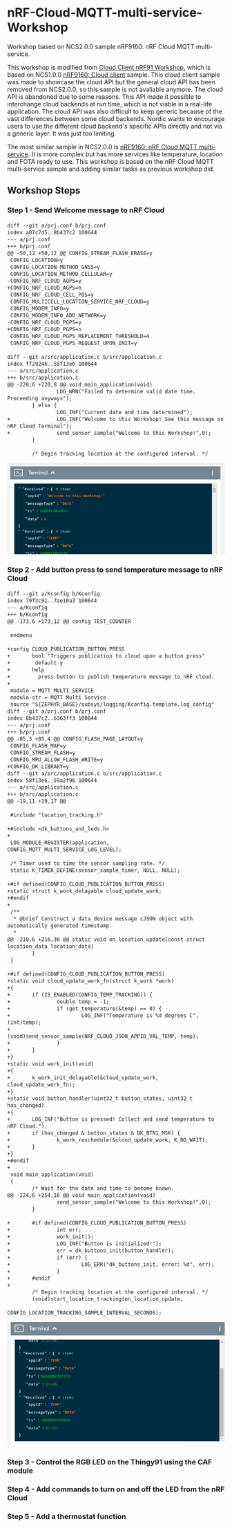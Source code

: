 # nRF-Cloud-MQTT-multi-service-Workshop
Workshop based on NCS2.0.0 sample nRF9160: nRF Cloud MQTT multi-service.

This workshop is modified from [Cloud Client nRF91 Workshop](https://github.com/NordicPlayground/ncs-cloud-client-workshop/tree/workshop_with_instructions), which is based on NCS1.9.0 [nRF9160: Cloud client](https://developer.nordicsemi.com/nRF_Connect_SDK/doc/1.9.0/nrf/samples/nrf9160/cloud_client/README.html) sample. This cloud client sample was made to showcase the cloud API but the general cloud API has been removed from NCS2.0.0, so this sample is not avaliable anymore. The cloud API is abandoned due to some reasons. This API made it possible to interchange cloud backends at run time, which is not viable in a real-life application. The cloud API was also difficult to keep generic because of the vast differences between some cloud backends. Nordic wants to encourage users to use the different cloud backend's specific APIs directly and not via a generic layer. It was just too limiting. 

The most similar sample in NCS2.0.0 is [nRF9160: nRF Cloud MQTT multi-service](https://developer.nordicsemi.com/nRF_Connect_SDK/doc/2.0.0/nrf/samples/nrf9160/nrf_cloud_mqtt_multi_service/README.html). It is more complex but has more services like temperature, location and FOTA ready to use. This workshop is based on the nRF Cloud MQTT multi-service sample and adding similar tasks as previous workshop did. 


## Workshop Steps

### Step 1 - Send Welcome message to nRF Cloud
```shell
diff --git a/prj.conf b/prj.conf
index a07c7d5..8b437c2 100644
--- a/prj.conf
+++ b/prj.conf
@@ -50,12 +50,12 @@ CONFIG_STREAM_FLASH_ERASE=y
 CONFIG_LOCATION=y
 CONFIG_LOCATION_METHOD_GNSS=y
 CONFIG_LOCATION_METHOD_CELLULAR=y
-CONFIG_NRF_CLOUD_AGPS=y
+CONFIG_NRF_CLOUD_AGPS=n
 CONFIG_NRF_CLOUD_CELL_POS=y
 CONFIG_MULTICELL_LOCATION_SERVICE_NRF_CLOUD=y
 CONFIG_MODEM_INFO=y
 CONFIG_MODEM_INFO_ADD_NETWORK=y
-CONFIG_NRF_CLOUD_PGPS=y
+CONFIG_NRF_CLOUD_PGPS=n
 CONFIG_NRF_CLOUD_PGPS_REPLACEMENT_THRESHOLD=4
 CONFIG_NRF_CLOUD_PGPS_REQUEST_UPON_INIT=y

diff --git a/src/application.c b/src/application.c
index ff29246..58f13e6 100644
--- a/src/application.c
+++ b/src/application.c
@@ -220,6 +220,8 @@ void main_application(void)
                LOG_WRN("Failed to determine valid date time. Proceeding anyways");
        } else {
                LOG_INF("Current date and time determined");
+               LOG_INF("Welcome to this Workshop! See this message on nRF Cloud Terminal");
+               send_sensor_sample("Welcome to this Workshop!",0);
        }

        /* Begin tracking location at the configured interval. */
```

![image](pics/nrfcloudterminal_welcome.png)

### Step 2 - Add button press to send temperature message to nRF Cloud 

```shell
diff --git a/Kconfig b/Kconfig
index 79f3c91..7ae10a3 100644
--- a/Kconfig
+++ b/Kconfig
@@ -173,6 +173,12 @@ config TEST_COUNTER

 endmenu

+config CLOUD_PUBLICATION_BUTTON_PRESS
+       bool "Triggers publication to cloud upon a button press"
+        default y
+       help
+         press button to publish temperature message to nRF cloud.
+
 module = MQTT_MULTI_SERVICE
 module-str = MQTT Multi Service
 source "${ZEPHYR_BASE}/subsys/logging/Kconfig.template.log_config"
diff --git a/prj.conf b/prj.conf
index 8b437c2..6363ff3 100644
--- a/prj.conf
+++ b/prj.conf
@@ -85,3 +85,4 @@ CONFIG_FLASH_PAGE_LAYOUT=y
 CONFIG_FLASH_MAP=y
 CONFIG_STREAM_FLASH=y
 CONFIG_MPU_ALLOW_FLASH_WRITE=y
+CONFIG_DK_LIBRARY=y
diff --git a/src/application.c b/src/application.c
index 58f13e6..59a2f96 100644
--- a/src/application.c
+++ b/src/application.c
@@ -19,11 +19,17 @@

 #include "location_tracking.h"

+#include <dk_buttons_and_leds.h>
+
 LOG_MODULE_REGISTER(application, CONFIG_MQTT_MULTI_SERVICE_LOG_LEVEL);

 /* Timer used to time the sensor sampling rate. */
 static K_TIMER_DEFINE(sensor_sample_timer, NULL, NULL);

+#if defined(CONFIG_CLOUD_PUBLICATION_BUTTON_PRESS)
+static struct k_work_delayable cloud_update_work;
+#endif
+
 /**
  * @brief Construct a data device message cJSON object with automatically generated timestamp.
  *
@@ -210,6 +216,30 @@ static void on_location_update(const struct location_data location_data)
        }
 }

+#if defined(CONFIG_CLOUD_PUBLICATION_BUTTON_PRESS)
+static void cloud_update_work_fn(struct k_work *work)
+{
+       if (IS_ENABLED(CONFIG_TEMP_TRACKING)) {
+               double temp = -1;
+               if (get_temperature(&temp) == 0) {
+                       LOG_INF("Temperature is %d degrees C", (int)temp);
+                       (void)send_sensor_sample(NRF_CLOUD_JSON_APPID_VAL_TEMP, temp);
+               }
+       }
+}
+static void work_init(void)
+{
+       k_work_init_delayable(&cloud_update_work, cloud_update_work_fn);
+}
+static void button_handler(uint32_t button_states, uint32_t has_changed)
+{
+       LOG_INF("Button is pressed! Collect and send temperature to nRF Cloud.");
+       if (has_changed & button_states & DK_BTN1_MSK) {
+               k_work_reschedule(&cloud_update_work, K_NO_WAIT);
+       }
+}
+#endif
+
 void main_application(void)
 {
        /* Wait for the date and time to become known.
@@ -224,6 +254,16 @@ void main_application(void)
                send_sensor_sample("Welcome to this Workshop!",0);
        }

+       #if defined(CONFIG_CLOUD_PUBLICATION_BUTTON_PRESS)
+               int err;
+               work_init();
+               LOG_INF("Button is initialized!");
+               err = dk_buttons_init(button_handler);
+               if (err) {
+                       LOG_ERR("dk_buttons_init, error: %d", err);
+               }
+       #endif
+
        /* Begin tracking location at the configured interval. */
        (void)start_location_tracking(on_location_update,
                                        CONFIG_LOCATION_TRACKING_SAMPLE_INTERVAL_SECONDS);
```
![image](pics/buttonpress_publish_temp_messge.png)

### Step 3 - Control the RGB LED on the Thingy91 using the CAF module
### Step 4 - Add commands to turn on and off the LED from the nRF Cloud
### Step 5 - Add a thermostat function
